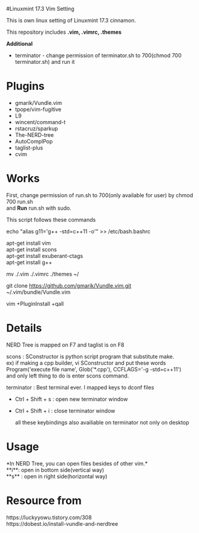 #Linuxmint 17.3 Vim Setting

This is own linux setting of Linuxmint 17.3 cinnamon. 

This repository includes **.vim, .vimrc, .themes**

**Additional** 
 * terminator - change permission of terminator.sh to 700(chmod 700 terminator.sh) and run it

<h1>Plugins</h1>

* gmarik/Vundle.vim
* tpope/vim-fugitive
* L9
* wincent/command-t
* rstacruz/sparkup
* The-NERD-tree
* AutoComplPop
* taglist-plus
* cvim

<h1>Works</h1>

First, change permission of run.sh to 700(only available for user) by chmod 700 run.sh</br>
and **Run** run.sh with sudo.

This script follows these commands

echo "alias g11=\'g++ -std=c++11 -o\'" >> /etc/bash.bashrc

apt-get install vim</br>
apt-get install scons</br>
apt-get install exuberant-ctags</br>
apt-get install g++</br>

mv ./.vim ./.vimrc ./themes ~/

git clone https://github.com/gmarik/Vundle.vim.git ~/.vim/bundle/Vundle.vim

vim +PluginInstall +qall

<h1>Details</h1>
NERD Tree is mapped on F7 and taglist is on F8

scons : SConstructor is python script program that substitute make.</br>
		ex) if making a cpp builder, vi SConstructor and put these words</br>
			Program('execute file name', Glob('*.cpp'), CCFLAGS='-g -std=c++11')</br>
			and only left thing to do is enter scons command.</br>

terminator : Best terminal ever. I mapped keys to dconf files</br>
 * Ctrl + Shift + s : open new terminator window
 * Ctrl + Shift + i : close terminator window</br>

	all these keybindings also availiable on terminator not only on desktop

<h1>Usage</h1>
*In NERD Tree, you can open files besides of other vim.*</br>
**i**: open in bottom side(vertical way)</br>
**s** : open in right side(horizontal way)</br>

<h1>Resource from</h1>
https://luckyyowu.tistory.com/308</br>
https://dobest.io/install-vundle-and-nerdtree</br>
